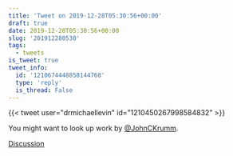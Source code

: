 ```yaml
---
title: 'Tweet on 2019-12-28T05:30:56+00:00'
draft: true
date: 2019-12-28T05:30:56+00:00
slug: '201912280530'
tags:
  - tweets
is_tweet: true
tweet_info:
  id: '1210674448858144768'
  type: 'reply'
  is_thread: False
---
```




{{< tweet user="drmichaellevin" id="1210450267998584832" >}}

You might want to look up work by [@JohnCKrumm](https://x.com/JohnCKrumm).

[Discussion](https://x.com/sytelus/status/1210674448858144768)
